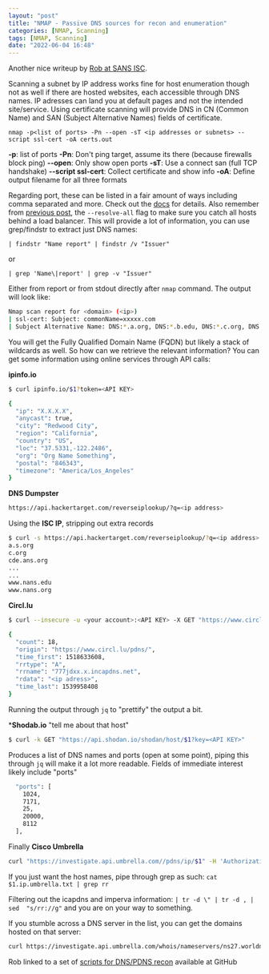 ```yaml
---
layout: "post"
title: "NMAP - Passive DNS sources for recon and enumeration"
categories: [NMAP, Scanning]
tags: [NMAP, Scanning]
date: "2022-06-04 16:48"
---
```

Another nice writeup by [Rob at SANS ISC](https://isc.sans.edu/forums/diary/Using+Passive+DNS+sources+for+Reconnaissance+and+Enumeration/28596/).

Scanning a subnet by IP address works fine for host enumeration though not as well if there are hosted websites, each accessible through DNS names. IP adresses can land you at default pages and not the intended site/service. Using certificate scanning will provide DNS in CN (Common Name) and SAN (Subject Alternative Names) fields of certificate.

    nmap -p<list of ports> -Pn --open -sT <ip addresses or subnets> --script ssl-cert -oA certs.out

**-p**: list of ports
**-Pn**: Don't ping target, assume its there (because firewalls block ping)
**--open**: Only show open ports
**-sT**: Use a connect san (full TCP handshake)
**--script ssl-cert**: Collect certificate and show info
**-oA**: Define output filename for all three formats

Regarding port, these can be listed in a fair amount of ways including comma separated and more. Check out the [docs](https://nmap.org/book/man-port-specification.html) for details. Also remember from [previous post](https://gdolsson.github.io/2022/06/04/nmap-hosts-behind-lbc.html), the `--resolve-all` flag to make sure you catch all hosts behind a load balancer. This will provide a lot of information, you can use grep/findstr to extract just DNS names:

    | findstr "Name report" | findstr /v "Issuer"

or 

    | grep 'Name\|report' | grep -v "Issuer"

Either from report or from stdout directly after `nmap` command. The output will look like:

```bash
Nmap scan report for <domain> (<ip>)
| ssl-cert: Subject: commonName=xxxxx.com
| Subject Alternative Name: DNS:*.a.org, DNS:*.b.edu, DNS:*.c.org, DNS:*.d.co, DNS:e.org, DNS:*.ds.org, ...
```

You will get the Fully Qualified Domain Name (FQDN) but likely a stack of wildcards as well. So how can we retrieve the relevant information? You can get some information using online services through API calls:

**ipinfo.io**
```bash
$ curl ipinfo.io/$1?token=<API KEY>

{
  "ip": "X.X.X.X",
  "anycast": true,
  "city": "Redwood City",
  "region": "California",
  "country": "US",
  "loc": "37.5331,-122.2486",
  "org": "Org Name Something",
  "postal": "846343",
  "timezone": "America/Los_Angeles"
}
```

**DNS Dumpster**
```bash
https://api.hackertarget.com/reverseiplookup/?q=<ip address>
```

Using the **ISC IP**, stripping out extra records
```bash
$ curl -s https://api.hackertarget.com/reverseiplookup/?q=<ip address>  | grep -v incapdns  | grep -v imperva
a.s.org
c.org
cde.ans.org
...
...
www.nans.edu
www.nans.org
```
**Circl.lu**
```bash
$ curl --insecure -u <your account>:<API KEY> -X GET "https://www.circl.lu/pdns/query/$1" -H "accept: application/json" | jq

{
  "count": 18,
  "origin": "https://www.circl.lu/pdns/",
  "time_first": 1518633608,
  "rrtype": "A",
  "rrname": "777jdxx.x.incapdns.net",
  "rdata": "<ip adress>",
  "time_last": 1539958408
}
```
Running the output through `jq` to "prettify" the output a bit.

***Shodab.io** "tell me about that host"
```bash
$ curl -k GET "https://api.shodan.io/shodan/host/$1?key=<API KEY>"
```

Produces a list of DNS names and ports (open at some point), piping this through `jq` will make it a lot more readable. Fields of immediate interest likely include "ports"

```bash
  "ports": [
    1024,
    7171,
    25,
    20000,
    8112
  ],
```

Finally **Cisco Umbrella**
```bash
curl "https://investigate.api.umbrella.com//pdns/ip/$1" -H 'Authorization: Bearer <API KEY>' -H 'Content-Type: application/json' | jq | tee $1.ip.umbrella.txt
```
If you just want the host names, pipe through grep as such: `cat $1.ip.umbrella.txt | grep rr`

Filtering out the icapdns and imperva information: `| tr -d \" | tr -d , | sed  "s/rr://g"` and you are on your way to something.

If you stumble across a DNS server in the list, you can get the domains hosted on that server:

```bash
curl https://investigate.api.umbrella.com/whois/nameservers/ns27.worldnic.com?limit=600 -H 'Authorization: Bearer <API Token goes here>' -H 'Content-Type: application/json' | jq | grep \"domain\"
```

Rob linked to a set of [scripts for DNS/PDNS recon](https://github.com/robvandenbrink/DNS-PDNS-Recon) available at GitHub